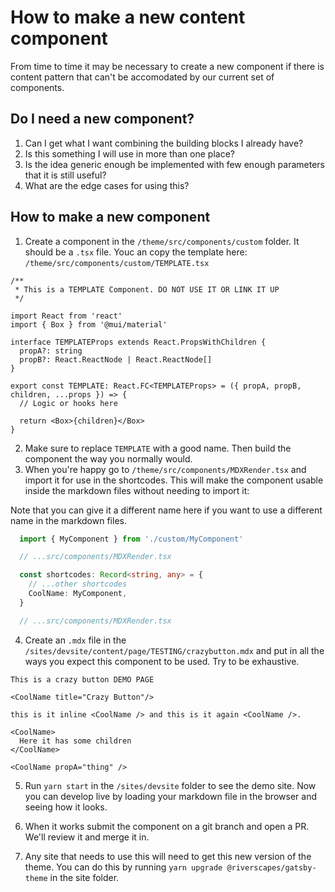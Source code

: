 # How to make a new content component

From time to time it may be necessary to create a new component if there is content pattern that can't be accomodated by our current set of components.

## Do I need a new component?

1. Can I get what I want combining the building blocks I already have?
2. Is this something I will use in more than one place?
3. Is the idea generic enough be implemented with few enough parameters that it is still useful?
4. What are the edge cases for using this?


## How to make a new component

1. Create a component in the `/theme/src/components/custom` folder. It should be a `.tsx` file. Youc an copy the template here: `/theme/src/components/custom/TEMPLATE.tsx`

```tsx
/**
 * This is a TEMPLATE Component. DO NOT USE IT OR LINK IT UP
 */

import React from 'react'
import { Box } from '@mui/material'

interface TEMPLATEProps extends React.PropsWithChildren {
  propA?: string
  propB?: React.ReactNode | React.ReactNode[]
}

export const TEMPLATE: React.FC<TEMPLATEProps> = ({ propA, propB, children, ...props }) => {
  // Logic or hooks here

  return <Box>{children}</Box>
}

```

2. Make sure to replace `TEMPLATE` with a good name. Then build the component the way you normally would.
3. When you're happy go to `/theme/src/components/MDXRender.tsx` and import it for use in the shortcodes. This will make the component usable inside the markdown files without needing to import it:

Note that you can give it a different name here if you want to use a different name in the markdown files.

```typescript
  import { MyComponent } from './custom/MyComponent'

  // ...src/components/MDXRender.tsx

  const shortcodes: Record<string, any> = {
    // ...other shortcodes
    CoolName: MyComponent,
  }

  // ...src/components/MDXRender.tsx
```

4. Create an `.mdx` file in the `/sites/devsite/content/page/TESTING/crazybutton.mdx` and put in all the ways you expect this component to be used. Try to be exhaustive.

```mdx
This is a crazy button DEMO PAGE

<CoolName title="Crazy Button"/>

this is it inline <CoolName /> and this is it again <CoolName />.

<CoolName>
  Here it has some children
</CoolName>

<CoolName propA="thing" />

```

5. Run `yarn start` in the `/sites/devsite` folder to see the demo site. Now you can develop live by loading your markdown file in the browser and seeing how it looks. 

6. When it works submit the component on a git branch and open a PR. We'll review it and merge it in.
7. Any site that needs to use this will need to get this new version of the theme. You can do this by running `yarn upgrade @riverscapes/gatsby-theme` in the site folder.